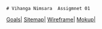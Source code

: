     # Vihanga Nimsara  Assigmnet 01

[Goals|](https://docs.google.com/document/d/1zKwDMBswo8HiO9jnuvOuuaTqyKKM15m2_JSdrdgoTvg/edit?usp=sharing)
[Sitemap|](https://www.gloomaps.com/g3VEfJgdGp)
[Wireframe|](https://drive.google.com/file/d/12e_CuaUYUPElOJNW3LgM4eXmGk_Qv0T5/view?usp=sharing)
[Mokup|](https://www.figma.com/design/k6yDibRKY3MusArngM58u9/Portfolio?node-id=9-230&t=Vd7rNHFYhx8DKvri-1)

